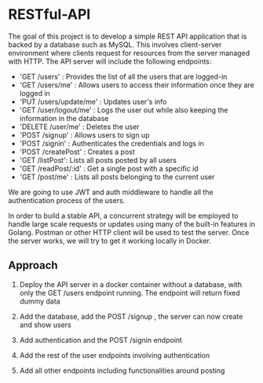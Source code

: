 # RESTful-API
The goal of this project is to develop a simple REST API application that is backed by a database such as MySQL. This involves client-server environment where clients request for resources from the server managed with HTTP. The API server will include the following endpoints:
- 'GET /users' : Provides the list of all the users that are logged-in
- 'GET /users/me' : Allows users to access their information once they are logged in
- 'PUT /users/update/me' : Updates user's info
- 'GET /user/logout/me' : Logs the user out while also keeping the information in the database
- 'DELETE /user/me' : Deletes the user 
- 'POST /signup' : Allows users to sign up
- 'POST /signin' : Authenticates the credentials and logs in
- 'POST /createPost' : Creates a post
- 'GET /listPost': Lists all posts posted by all users
- 'GET /readPost/:id' : Get a single post with a specific id
- 'GET /post/me' : Lists all posts belonging to the current user

We are going to use JWT and auth middleware to handle all the authentication process of the users. 

In order to build a stable API, a concurrent strategy will be employed to handle large scale requests or updates using many of the built-in features in Golang. Postman or other HTTP client will be used to test the server. Once the server works, we will try to get it working locally in Docker.

## Approach ##
1. Deploy the API server in a docker container without a database, with only the GET /users endpoint running. The endpoint will return fixed dummy data

2. Add the database, add the POST /signup , the server can now create and show users

3. Add authentication and the POST /signin endpoint

4. Add the rest of the user endpoints involving authentication

5. Add all other endpoints including functionalities around posting


